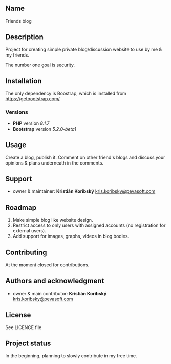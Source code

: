 ## Name
Friends blog

## Description
Project for creating simple private blog/discussion website to use by me & my friends.

The number one goal is security.

## Installation
The only dependency is Boostrap, which is installed from https://getbootstrap.com/

### Versions
- **PHP** version *8.1.7*
- **Bootstrap** version *5.2.0-beta1*  

## Usage
Create a blog, publish it. Comment on other friend's blogs and discuss your opinions & plans underneath in the comments.

## Support
- owner & maintainer: **Kristián Koribský** kris.koribsky@pevasoft.com

## Roadmap
1. Make simple blog like website design.
2. Restrict access to only users with assigned accounts (no registration for external users).
3. Add support for images, graphs, videos in blog bodies.

## Contributing
At the moment closed for contributions.

## Authors and acknowledgment
- owner & main contributor: **Kristián Koribský** kris.koribsky@pevasoft.com

## License
See LICENCE file

## Project status
In the beginning, planning to slowly contribute in my free time.
